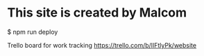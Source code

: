 
# This site is created by Malcom

$ npm run deploy

Trello board for work tracking https://trello.com/b/lIFtlyPk/website
